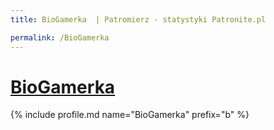 ```yaml
---
title: BioGamerka  | Patromierz - statystyki Patronite.pl

permalink: /BioGamerka
---
```


# [BioGamerka ](https://patronite.pl/BioGamerka)

{% include profile.md name="BioGamerka" prefix="b" %}
